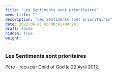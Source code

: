 ```yaml
---
title: "Les Sentiments sont prioritaires"
menu_title: ""
description: "Les Sentiments sont prioritaires"
date: 2022-06-01 06:00:01+00:241
draft: False
hidden: True
weight:
---
```

### Les Sentiments sont prioritaires

Père - reçu par Child of God le 22 Avril 2012.



